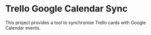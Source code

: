 # Trello Google Calendar Sync

This project provides a tool to synchronise Trello cards with Google Calendar events.
